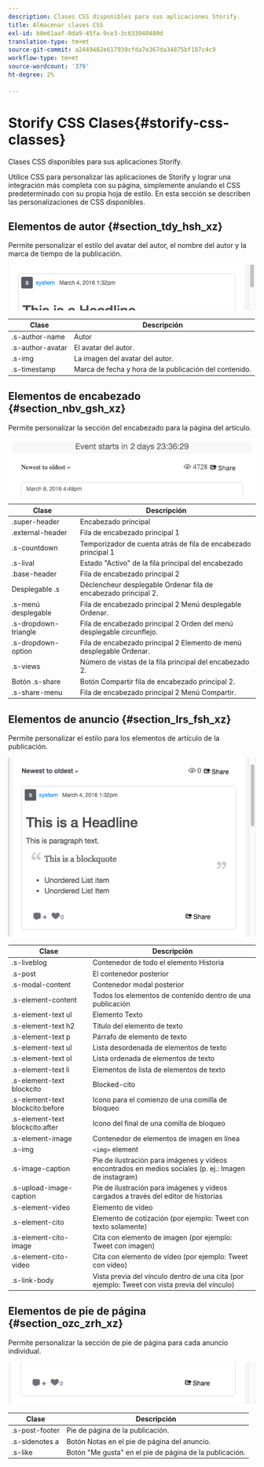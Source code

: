 ```yaml
---
description: Clases CSS disponibles para sus aplicaciones Storify.
title: Almacenar clases CSS
exl-id: b0e61aaf-0da9-45fa-9ce3-3c633940480d
translation-type: tm+mt
source-git-commit: a2449482e617939cfda7e367da34875bf187c4c9
workflow-type: tm+mt
source-wordcount: '379'
ht-degree: 2%

---
```


# Storify CSS Clases{#storify-css-classes}

Clases CSS disponibles para sus aplicaciones Storify.

Utilice CSS para personalizar las aplicaciones de Storify y lograr una integración más completa con su página, simplemente anulando el CSS predeterminado con su propia hoja de estilo. En esta sección se describen las personalizaciones de CSS disponibles.

## Elementos de autor {#section_tdy_hsh_xz}

Permite personalizar el estilo del avatar del autor, el nombre del autor y la marca de tiempo de la publicación.

![](assets/StorifyAuthorCSS.png)

| Clase | Descripción |
|---|---|
| .s-author-name | Autor |
| .s-author-avatar | El avatar del autor. |
| .s-img | La imagen del avatar del autor. |
| .s-timestamp | Marca de fecha y hora de la publicación del contenido. |

## Elementos de encabezado {#section_nbv_gsh_xz}

Permite personalizar la sección del encabezado para la página del artículo.

![](assets/StorifyHeaderCSS-countdown-1.png)

| **Clase** | **Descripción** |
|---|---|
| .super-header | Encabezado principal |
| .external-header | Fila de encabezado principal 1 |
| .s-countdown | Temporizador de cuenta atrás de fila de encabezado principal 1 |
| .s-lival | Estado &quot;Activo&quot; de la fila principal del encabezado |
| .base-header | Fila de encabezado principal 2 |
| Desplegable .s | Déclencheur desplegable Ordenar fila de encabezado principal 2. |
| .s-menú desplegable | Fila de encabezado principal 2 Menú desplegable Ordenar. |
| .s-dropdown-triangle | Fila de encabezado principal 2 Orden del menú desplegable circunflejo. |
| .s-dropdown-option | Fila de encabezado principal 2 Elemento de menú desplegable Ordenar. |
| .s-views | Número de vistas de la fila principal del encabezado 2. |
| Botón .s-share | Botón Compartir fila de encabezado principal 2. |
| .s-share-menu | Fila de encabezado principal 2 Menú Compartir. |

## Elementos de anuncio {#section_lrs_fsh_xz}

Permite personalizar el estilo para los elementos de artículo de la publicación.

![](assets/StorifyPostCSS.png)

| **Clase** | **Descripción** |
|---|---|
| .s-liveblog | Contenedor de todo el elemento Historia |
| .s-post | El contenedor posterior |
| .s-modal-content | Contenedor modal posterior |
| .s-element-content | Todos los elementos de contenido dentro de una publicación |
| .s-element-text ul | Elemento Texto |
| .s-element-text h2 | Título del elemento de texto |
| .s-element-text p | Párrafo de elemento de texto |
| .s-element-text ul | Lista desordenada de elementos de texto |
| .s-element-text ol | Lista ordenada de elementos de texto |
| .s-element-text li | Elementos de lista de elementos de texto |
| .s-element-text blockcito | Blocked-cito |
| .s-element-text blockcito:before | Icono para el comienzo de una comilla de bloqueo |
| .s-element-text blockcito:after | Icono del final de una comilla de bloqueo |
| .s-element-image | Contenedor de elementos de imagen en línea |
| .s-img | `<img>` element |
| .s-image-caption | Pie de ilustración para imágenes y vídeos encontrados en medios sociales (p. ej.: Imagen de instagram) |
| .s-upload-image-caption | Pie de ilustración para imágenes y vídeos cargados a través del editor de historias |
| .s-element-video | Elemento de vídeo |
| .s-element-cito | Elemento de cotización (por ejemplo: Tweet con texto solamente) |
| .s-element-cito-image | Cita con elemento de imagen (por ejemplo: Tweet con imagen) |
| .s-element-cito-video | Cita con elemento de vídeo (por ejemplo: Tweet con vídeo) |
| .s-link-body | Vista previa del vínculo dentro de una cita (por ejemplo: Tweet con vista previa del vínculo) |

## Elementos de pie de página {#section_ozc_zrh_xz}

Permite personalizar la sección de pie de página para cada anuncio individual.

![](assets/storify_CSS_footer.png)

| **Clase** | **Descripción** |
|---|---|
| .s-post-footer | Pie de página de la publicación. |
| .s-sidenotes a | Botón Notas en el pie de página del anuncio. |
| .s-like | Botón &quot;Me gusta&quot; en el pie de página de la publicación. |
